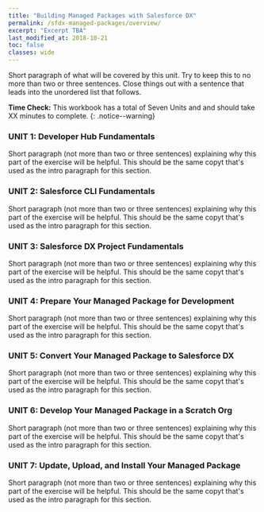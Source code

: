 ```yaml
---
title: "Building Managed Packages with Salesforce DX"
permalink: /sfdx-managed-packages/overview/
excerpt: "Excerpt TBA"
last_modified_at: 2018-10-21
toc: false
classes: wide
---
```


Short paragraph of what will be covered by this unit.  Try to keep this to no more than two or three sentences. Close things out with a sentence that leads into the unordered list that follows.

**Time Check:** This workbook has a total of Seven Units and and should take XX minutes to complete.
{: .notice--warning}

### UNIT 1: Developer Hub Fundamentals
Short paragraph (not more than two or three sentences) explaining why this part of the exercise will be helpful.  This should be the same copyt that's used as the intro paragraph for this section.

### UNIT 2: Salesforce CLI Fundamentals
Short paragraph (not more than two or three sentences) explaining why this part of the exercise will be helpful.  This should be the same copyt that's used as the intro paragraph for this section.

### UNIT 3: Salesforce DX Project Fundamentals
Short paragraph (not more than two or three sentences) explaining why this part of the exercise will be helpful.  This should be the same copyt that's used as the intro paragraph for this section.

### UNIT 4: Prepare Your Managed Package for Development
Short paragraph (not more than two or three sentences) explaining why this part of the exercise will be helpful.  This should be the same copyt that's used as the intro paragraph for this section.

### UNIT 5: Convert Your Managed Package to Salesforce DX
Short paragraph (not more than two or three sentences) explaining why this part of the exercise will be helpful.  This should be the same copyt that's used as the intro paragraph for this section.

### UNIT 6: Develop Your Managed Package in a Scratch Org
Short paragraph (not more than two or three sentences) explaining why this part of the exercise will be helpful.  This should be the same copyt that's used as the intro paragraph for this section.

### UNIT 7: Update, Upload, and Install Your Managed Package
Short paragraph (not more than two or three sentences) explaining why this part of the exercise will be helpful.  This should be the same copyt that's used as the intro paragraph for this section.